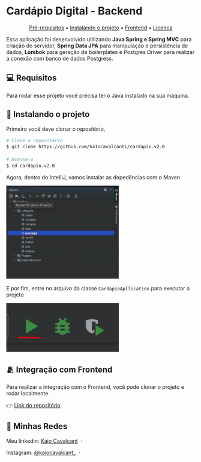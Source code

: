 <h1>Cardápio Digital - Backend</h1>

<p align="center">
  <a href="#pre-requisites">Pré-requisitos</a> •
  <a href="#how-to-use">Instalando o projeto</a> •
  <a href="#related">Frontend</a> •
  <a href="#license">Licença</a>
</p>

Essa aplicação foi desenvolvido utilizando **Java Spring e Spring MVC** para criação do servidor, **Spring Data JPA** para manipulação e persistência de dados, **Lombok** para geração de boilerplates e Postgres Driver para realizar a conexão com banco de dados Postgress.

<h2 id="pre-requisites">💻 Requisitos</h2> 

Para rodar esse projeto você precisa ter o Java instalado na sua máquina.

<h2 id="how-to-use"> 🚀 Instalando o projeto</h2>

Primeiro você deve clonar o repositório,

```bash
# Clone o repositório
$ git clone https://github.com/ka1ocavalcanti/cardapio.v2.0

# Acesse-o
$ cd cardapio.v2.0
```

Agora, dentro do IntelliJ, vamos instalar as depedências com o Maven

<img width="300px" src="img/instalar-deps.png">

E por fim, entre no arquivo da classe `CardapioApllication` para executar o projeto

<img width="300px" src="img/executar.png">

<h2 id="related">🫂 Integração com Frontend</h2>

Para realizar a integração com o Frontend, você pode clonar o projeto e rodar localmente.


👉 [Link do repositório](https://github.com/ka1ocavalcanti/frontend-cardapio-digital.git)


## 📱 Minhas Redes

Meu linkedin: [Kaio Cavalcant](https://www.linkedin.com/in/kaiocavalcant) &nbsp;&middot;&nbsp; 

Instagram: [@kaiocavalcant_](https://www.instagram.com/kaiocavalcant_) &nbsp;&middot;&nbsp;

